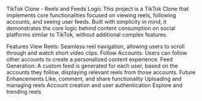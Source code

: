 TikTok Clone - Reels and Feeds Logic
This project is a TikTok Clone that implements core functionalities focused on viewing reels, following accounts, and seeing user feeds. Built with simplicity in mind, it demonstrates the core logic behind content consumption on social platforms similar to TikTok, without additional complex features.

Features
View Reels: Seamless reel navigation, allowing users to scroll through and watch short video clips.
Follow Accounts: Users can follow other accounts to create a personalized content experience.
Feed Generation: A custom feed is generated for each user, based on the accounts they follow, displaying relevant reels from those accounts.
Future Enhancements
Like, comment, and share functionality
Uploading and managing reels
Account creation and user authentication
Explore and trending reels
